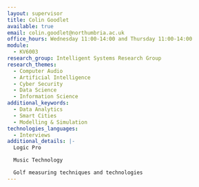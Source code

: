 ```yaml
---
layout: supervisor
title: Colin Goodlet
available: true
email: colin.goodlet@northumbria.ac.uk
office_hours: Wednesday 11:00-14:00 and Thursday 11:00-14:00
module:
  - KV6003
research_group: Intelligent Systems Research Group
research_themes:
  - Computer Audio
  - Artificial Intelligence
  - Cyber Security
  - Data Science
  - Information Science
additional_keywords:
  - Data Analytics
  - Smart Cities
  - Modelling & Simulation
technologies_languages:
  - Interviews
additional_details: |-
  Logic Pro

  Music Technology

  Golf measuring techniques and technologies
---
```


